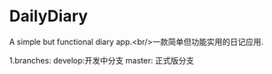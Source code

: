 # DailyDiary
A simple but functional diary app.&lt;br/>一款简单但功能实用的日记应用.

1.branches:
    develop:开发中分支
    master: 正式版分支